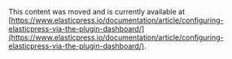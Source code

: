 This content was moved and is currently available at [https://www.elasticpress.io/documentation/article/configuring-elasticpress-via-the-plugin-dashboard/](https://www.elasticpress.io/documentation/article/configuring-elasticpress-via-the-plugin-dashboard/).
